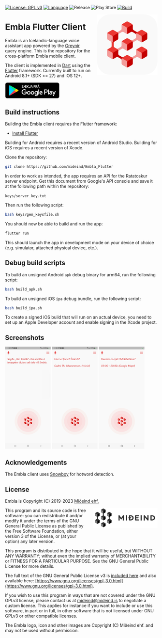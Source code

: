 [![License: GPL v3](https://img.shields.io/badge/License-GPLv3-blue.svg)](https://www.gnu.org/licenses/gpl-3.0)
[![Language](https://img.shields.io/badge/language-dart-lightblue)]()
![Release](https://shields.io/github/v/release/mideind/Embla_Flutter?display_name=tag)
![Play Store](https://img.shields.io/endpoint?color=green&logo=google-play&logoColor=green&url=https%3A%2F%2Fplay.cuzi.workers.dev%2Fplay%3Fi%3Dis.mideind.embla%26l%3DPlay%2520Store%26m%3D%24version)
[![Build](https://github.com/mideind/Embla_Flutter/actions/workflows/main.yml/badge.svg)]()

<img src="img/app_icon.png" align="right" width="200" height="200" style="margin-left:20px;">

# Embla Flutter Client

Embla is an Icelandic-language voice assistant app powered by the
[Greynir](https://greynir.is) query engine. This is the repository
for the cross-platform Embla mobile client.

The client is implemented in [Dart](https://dart.dev/) using the
[Flutter](https://flutter.dev) framework. Currently built to run on
Android 8.1+ (SDK >= 27) and iOS 12+.

<a href="https://play.google.com/store/apps/details?id=is.mideind.embla">
    <img alt="Download on Google Play" src="img/play_store.png" width="180">
</a>

## Build instructions

Building the Embla client requires the Flutter framework:

* [Install Flutter](https://flutter.dev/docs/get-started/install)

Building for Android requires a recent version of Android Studio. Building for iOS
requires a recent version of Xcode.

Clone the repository:

```bash
git clone https://github.com/mideind/Embla_Flutter
```

In order to work as intended, the app requires an API for the Ratatoskur
server endpoint. Get this document from
Google's API console and save it at the following path within the repository:

```keys/server_key.txt```

Then run the following script:

```bash
bash keys/gen_keysfile.sh
```

You should now be able to build and run the app:

```bash
flutter run
```

This should launch the app in development mode on your device of choice
(e.g. simulator, attached physical device, etc.).

## Debug build scripts

To build an unsigned Android `apk` debug binary for arm64, run the following script:

```bash
bash build_apk.sh
```

To build an unsigned iOS `ipa` debug bundle, run the following script:

```bash
bash build_ipa.sh
```

To create a signed iOS build that will run on an actual device, you need to set
up an Apple Developer account and enable signing in the Xcode project.

## Screenshots

<p float="left">
    <img src="img/screenshot_1.jpg" width="30%" alt="Embla Android screenshot 1">
    <img src="img/screenshot_2.jpg" width="30%" alt="Embla Android screenshot 2">
    <img src="img/screenshot_3.jpg" width="30%" alt="Embla Android screenshot 3">
</p>

## Acknowledgements

The Embla client uses [Snowboy](https://github.com/seasalt-ai/snowboy) for hotword
detection.

## License

Embla is Copyright (C) 2019-2023 [Miðeind ehf.](https://mideind.is)

<a href="https://mideind.is"><img src="assets/images/mideind_logo.png" alt="Miðeind ehf."
width="214" height="66" align="right" style="margin-left:20px; margin-bottom: 20px;"></a>

This program and its source code is free software: you can redistribute it and/or modify it
under the terms of the GNU General Public License as published by the Free
Software Foundation, either version 3 of the License, or (at your option) any later
version.

This program is distributed in the hope that it will be useful, but WITHOUT
ANY WARRANTY; without even the implied warranty of MERCHANTABILITY or FITNESS FOR
A PARTICULAR PURPOSE. See the GNU General Public License for more details.

The full text of the GNU General Public License v3 is
[included here](https://github.com/mideind/PyEmbla/blob/master/LICENSE.txt)
and also available here:
[https://www.gnu.org/licenses/gpl-3.0.html](https://www.gnu.org/licenses/gpl-3.0.html).

If you wish to use this program in ways that are not covered under the
GNU GPLv3 license, please contact us at [mideind@mideind.is](mailto:mideind@mideind.is)
to negotiate a custom license. This applies for instance if you want to include or use
this software, in part or in full, in other software that is not licensed under
GNU GPLv3 or other compatible licenses.

The Embla logo, icon and other images are Copyright (C) Miðeind ehf. and may not
be used without permission.
